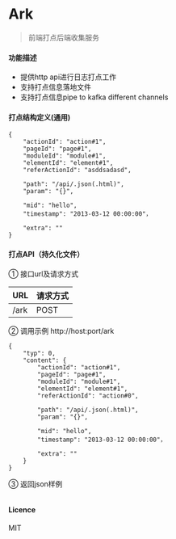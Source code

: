 Ark
===

> 前端打点后端收集服务

#### 功能描述

* 提供http api进行日志打点工作
* 支持打点信息落地文件
* 支持打点信息pipe to kafka different channels


#### 打点结构定义(通用)

    {
        "actionId": "action#1",
        "pageId": "page#1",
        "moduleId": "module#1",
        "elementId": "element#1",
        "referActionId": "asddsadasd",
        
        "path": "/api/.json(.html)",
        "param": "{}",
        
        "mid": "hello",
        "timestamp": "2013-03-12 00:00:00"，
        
        "extra": ""
    }

#### 打点API（持久化文件）
    
① 接口url及请求方式
    
| URL    | 请求方式|
|--------|--------|
|  /ark  |   POST |
    
② 调用示例
http://host:port/ark

```
{
    "typ": 0,
    "content": {
        "actionId": "action#1",
        "pageId": "page#1",
        "moduleId": "module#1",
        "elementId": "element#1",
        "referActionId": "action#0",
                
        "path": "/api/.json(.html)",
        "param": "{}",
                
        "mid": "hello",
        "timestamp": "2013-03-12 00:00:00"，
                
        "extra": ""
    }
}
```
    
③ 返回json样例
    
```

```

#### Licence

MIT

